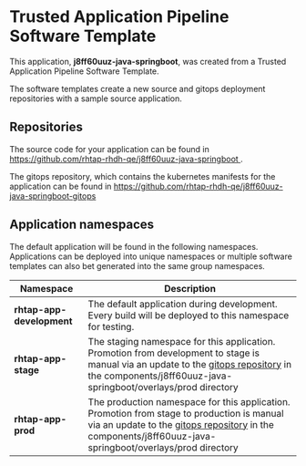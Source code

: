 # Trusted Application Pipeline Software Template

This application, **j8ff60uuz-java-springboot**, was created from a Trusted Application Pipeline Software Template.

The software templates create a new source and gitops deployment repositories with a sample source application. 

## Repositories

The source code for your application can be found in [https://github.com/rhtap-rhdh-qe/j8ff60uuz-java-springboot ](https://github.com/rhtap-rhdh-qe/j8ff60uuz-java-springboot ).
 
The gitops repository, which contains the kubernetes manifests for the application can be found in 
[https://github.com/rhtap-rhdh-qe/j8ff60uuz-java-springboot-gitops ](https://github.com/rhtap-rhdh-qe/j8ff60uuz-java-springboot-gitops ) 

## Application namespaces 

The default application will be found in the following namespaces. Applications can be deployed into unique namespaces or multiple software templates can also bet generated into the same group namespaces.  

|  Namespace   |  Description   |  
| -------- | -------- |   
| **rhtap-app-development** | The default application during development. Every build will be deployed to this namespace for testing. | 
| **rhtap-app-stage** | The staging namespace for this application. Promotion from development to stage is manual via an update to the [gitops repository](https://github.com/rhtap-rhdh-qe/j8ff60uuz-java-springboot-gitops ) in the components/j8ff60uuz-java-springboot/overlays/prod directory |  
| **rhtap-app-prod** | The production namespace for this application. Promotion from stage to production is manual via an update to the [gitops repository](https://github.com/rhtap-rhdh-qe/j8ff60uuz-java-springboot-gitops ) in the components/j8ff60uuz-java-springboot/overlays/prod directory | 